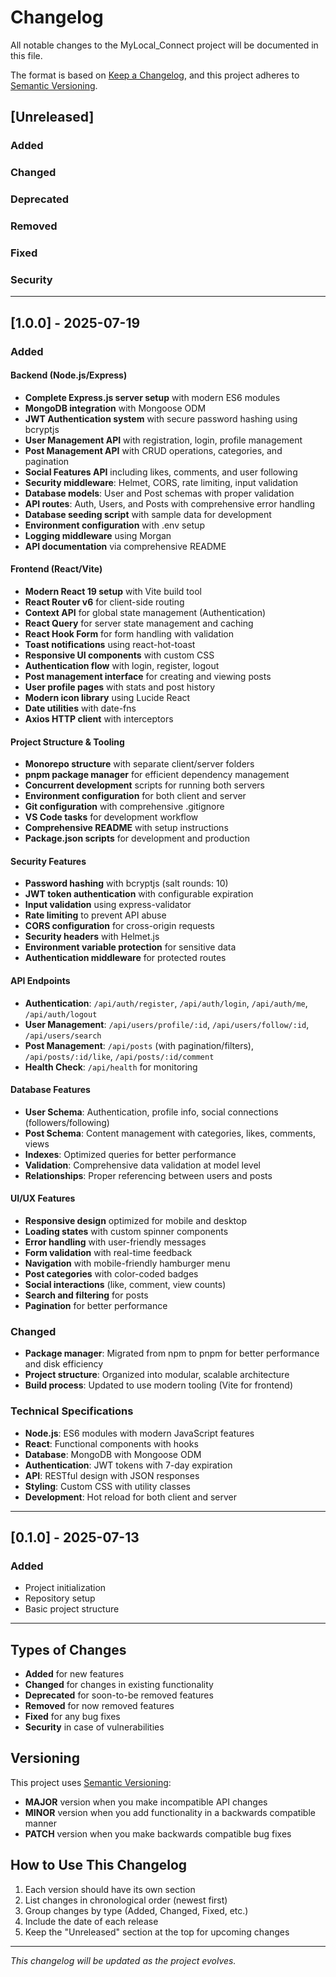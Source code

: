 # Changelog

All notable changes to the MyLocal_Connect project will be documented in this file.

The format is based on [Keep a Changelog](https://keepachangelog.com/en/1.0.0/),
and this project adheres to [Semantic Versioning](https://semver.org/spec/v2.0.0.html).

## [Unreleased]

### Added

### Changed

### Deprecated

### Removed

### Fixed

### Security

---

## [1.0.0] - 2025-07-19

### Added

#### Backend (Node.js/Express)
- **Complete Express.js server setup** with modern ES6 modules
- **MongoDB integration** with Mongoose ODM
- **JWT Authentication system** with secure password hashing using bcryptjs
- **User Management API** with registration, login, profile management
- **Post Management API** with CRUD operations, categories, and pagination
- **Social Features API** including likes, comments, and user following
- **Security middleware**: Helmet, CORS, rate limiting, input validation
- **Database models**: User and Post schemas with proper validation
- **API routes**: Auth, Users, and Posts with comprehensive error handling
- **Database seeding script** with sample data for development
- **Environment configuration** with .env setup
- **Logging middleware** using Morgan
- **API documentation** via comprehensive README

#### Frontend (React/Vite)
- **Modern React 19 setup** with Vite build tool
- **React Router v6** for client-side routing
- **Context API** for global state management (Authentication)
- **React Query** for server state management and caching
- **React Hook Form** for form handling with validation
- **Toast notifications** using react-hot-toast
- **Responsive UI components** with custom CSS
- **Authentication flow** with login, register, logout
- **Post management interface** for creating and viewing posts
- **User profile pages** with stats and post history
- **Modern icon library** using Lucide React
- **Date utilities** with date-fns
- **Axios HTTP client** with interceptors

#### Project Structure & Tooling
- **Monorepo structure** with separate client/server folders
- **pnpm package manager** for efficient dependency management
- **Concurrent development** scripts for running both servers
- **Environment configuration** for both client and server
- **Git configuration** with comprehensive .gitignore
- **VS Code tasks** for development workflow
- **Comprehensive README** with setup instructions
- **Package.json scripts** for development and production

#### Security Features
- **Password hashing** with bcryptjs (salt rounds: 10)
- **JWT token authentication** with configurable expiration
- **Input validation** using express-validator
- **Rate limiting** to prevent API abuse
- **CORS configuration** for cross-origin requests
- **Security headers** with Helmet.js
- **Environment variable protection** for sensitive data
- **Authentication middleware** for protected routes

#### API Endpoints
- **Authentication**: `/api/auth/register`, `/api/auth/login`, `/api/auth/me`, `/api/auth/logout`
- **User Management**: `/api/users/profile/:id`, `/api/users/follow/:id`, `/api/users/search`
- **Post Management**: `/api/posts` (with pagination/filters), `/api/posts/:id/like`, `/api/posts/:id/comment`
- **Health Check**: `/api/health` for monitoring

#### Database Features
- **User Schema**: Authentication, profile info, social connections (followers/following)
- **Post Schema**: Content management with categories, likes, comments, views
- **Indexes**: Optimized queries for better performance
- **Validation**: Comprehensive data validation at model level
- **Relationships**: Proper referencing between users and posts

#### UI/UX Features
- **Responsive design** optimized for mobile and desktop
- **Loading states** with custom spinner components
- **Error handling** with user-friendly messages
- **Form validation** with real-time feedback
- **Navigation** with mobile-friendly hamburger menu
- **Post categories** with color-coded badges
- **Social interactions** (like, comment, view counts)
- **Search and filtering** for posts
- **Pagination** for better performance

### Changed
- **Package manager**: Migrated from npm to pnpm for better performance and disk efficiency
- **Project structure**: Organized into modular, scalable architecture
- **Build process**: Updated to use modern tooling (Vite for frontend)

### Technical Specifications
- **Node.js**: ES6 modules with modern JavaScript features
- **React**: Functional components with hooks
- **Database**: MongoDB with Mongoose ODM
- **Authentication**: JWT tokens with 7-day expiration
- **API**: RESTful design with JSON responses
- **Styling**: Custom CSS with utility classes
- **Development**: Hot reload for both client and server

---

## [0.1.0] - 2025-07-13

### Added
- Project initialization
- Repository setup
- Basic project structure

---

## Types of Changes

- **Added** for new features
- **Changed** for changes in existing functionality
- **Deprecated** for soon-to-be removed features
- **Removed** for now removed features
- **Fixed** for any bug fixes
- **Security** in case of vulnerabilities

## Versioning

This project uses [Semantic Versioning](https://semver.org/):
- **MAJOR** version when you make incompatible API changes
- **MINOR** version when you add functionality in a backwards compatible manner
- **PATCH** version when you make backwards compatible bug fixes

## How to Use This Changelog

1. Each version should have its own section
2. List changes in chronological order (newest first)
3. Group changes by type (Added, Changed, Fixed, etc.)
4. Include the date of each release
5. Keep the "Unreleased" section at the top for upcoming changes

---

*This changelog will be updated as the project evolves.*

